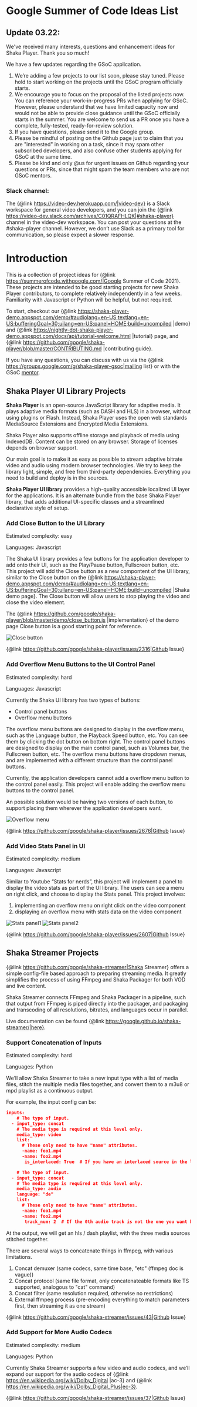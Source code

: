 # Google Summer of Code Ideas List

## Update 03.22:

We've received many interests, questions and enhancement ideas for Shaka Player.
Thank you so much! 

We have a few updates regarding the GSoC application.
1. We’re adding a few projects to our list soon, please stay tuned. Please hold
   to start working on the projects until the GSoC program officially starts.
2. We encourage you to focus on the proposal of the listed projects now. You can
   reference your work-in-progress PRs when applying for GSoC. However, please
   understand that we have limited capacity now and would not be able to provide
   close guidance until the GSoC officially starts in the summer. You are
   welcome to send us a PR once you have a complete, fully-tested,
   ready-for-review solution.
3. If you have questions, please send it to the Google group.
4. Please be mindful of posting on the Github page just to claim that you are
   "interested" in working on a task, since it may spam other subscribed
   developers, and also confuse other students applying for GSoC at the same
   time. 
5. Please be kind and only @us for urgent issues on Github regarding your
   questions or PRs, since that might spam the team members who are not GSoC
   mentors.

### Slack channel:
The {@link https://video-dev.herokuapp.com/|video-dev} is a Slack workspace 
for general video developers, and you can join the {@link 
https://video-dev.slack.com/archives/C01QRAFHLQK|#shaka-player} channel in 
the video-dev workspace. You can post your questions at the #shaka-player 
channel. However, we don’t use Slack as a primary tool for communication, 
so please expect a slower response.


# Introduction
This is a collection of project ideas for {@link 
https://summerofcode.withgoogle.com/|Google Summer of Code 2021}. 
These projects are intended to be good starting projects for new Shaka Player 
contributors, to complete relatively independently in a few weeks. Familiarity 
with Javascript or Python will be helpful, but not required.

To start, checkout our 
{@link 
https://shaka-player-demo.appspot.com/demo/#audiolang=en-US;textlang=en-US;bufferingGoal=30;uilang=en-US;panel=HOME;build=uncompiled
|demo} and {@link 
https://nightly-dot-shaka-player-demo.appspot.com/docs/api/tutorial-welcome.html
|tutorial} page, and {@link 
https://github.com/google/shaka-player/blob/master/CONTRIBUTING.md
|contributing guide}.

If you have any questions, you can discuss with us via the {@link
https://groups.google.com/g/shaka-player-gsoc|mailing list} or with 
the GSoC [mentor][].


## Shaka Player UI Library Projects

**Shaka Player** is an open-source JavaScript library for adaptive media. It 
plays adaptive media formats (such as DASH and HLS) in a browser, without using 
plugins or Flash. Instead, Shaka Player uses the open web standards MediaSource 
Extensions and Encrypted Media Extensions.

Shaka Player also supports offline storage and playback of media using 
IndexedDB. Content can be stored on any browser. Storage of licenses depends on 
browser support.

Our main goal is to make it as easy as possible to stream adaptive bitrate video
 and audio using modern browser technologies. We try to keep the library light, 
simple, and free from third-party dependencies. Everything you need to build 
and deploy is in the sources.

**Shaka Player UI library** provides a high-quality accessible localized UI 
layer for the applications. It is an alternate bundle from the base Shaka Player
 library, that adds additional UI-specific classes and a streamlined declarative
 style of setup.

[mentor]:mailto:michellezhuo@google.com

### Add Close Button to the UI Library

Estimated complexity: easy

Languages: Javascript

The Shaka UI library provides a few buttons for the application developer to add
onto their UI, such as the Play/Pause button, Fullscreen button, etc.
This project will add the Close button as a new compontent of the UI library, 
similar to the Close button on the {@link 
https://shaka-player-demo.appspot.com/demo/#audiolang=en-US;textlang=en-US;bufferingGoal=30;uilang=en-US;panel=HOME;build=uncompiled
|Shaka demo page}. The Close button will allow users to stop playing the 
video and close the video element.

The {@link 
https://github.com/google/shaka-player/blob/master/demo/close_button.js
|implementation} of the demo page Close button is a good starting 
point for reference.

![Close button](https://user-images.githubusercontent.com/31563237/71356283-c479f000-2592-11ea-80aa-c0ff6992c001.png)

{@link https://github.com/google/shaka-player/issues/2316|Github Issue}


### Add Overflow Menu Buttons to the UI Control Panel

Estimated complexity: hard

Languages: Javascript

Currently the Shaka UI library has two types of buttons:
- Control panel buttons
- Overflow menu buttons

The overflow menu buttons are designed to display in the overflow menu, such as 
the Language button, the Playback Speed button, etc. You can see them by 
clicking the dot button on bottom right.
The control panel buttons are designed to display on the main control panel, 
such as Volumes bar, the Fullscreen button, etc. The overflow menu buttons have 
dropdown menus, and are implemented with a different structure than the control 
panel buttons.

Currently, the application developers cannot add a overflow menu button to the 
control panel easily.
This project will enable adding the overflow menu buttons to the control panel.

An possible solution would be having two versions of each button, to support 
placing them wherever the application developers want.
 
![Overflow menu]( 
https://user-images.githubusercontent.com/28269801/109266388-dec5e400-77bc-11eb-9ac8-dda3dac53bf4.png)

{@link https://github.com/google/shaka-player/issues/2676|Github Issue}


### Add Video Stats Panel in UI

Estimated complexity: medium

Languages: Javascript

Similar to Youtube “Stats for nerds”, this project will implement a panel to 
display the video stats as part of the UI library. The users can see a menu on
right click, and choose to display the Stats panel.
This project involves:
1. implementing an overflow menu on right click on the video component
2. displaying an overflow menu with stats data on the video component

![Stats panel1](https://user-images.githubusercontent.com/8983024/83487168-d305f500-a4aa-11ea-8c7b-8d6d7dbde65b.png)
![Stats panel2](https://user-images.githubusercontent.com/8983024/83487122-bcf83480-a4aa-11ea-9f46-2a489f128c7d.png)

{@link https://github.com/google/shaka-player/issues/2607|Github Issue}


## Shaka Streamer Projects

{@link https://github.com/google/shaka-streamer|Shaka Streamer} offers a simple
 config-file based approach to preparing streaming media. It greatly simplifies 
the process of using FFmpeg and Shaka Packager for both VOD and live content.

Shaka Streamer connects FFmpeg and Shaka Packager in a pipeline, such that 
output from FFmpeg is piped directly into the packager, and packaging and 
transcoding of all resolutions, bitrates, and languages occur in parallel.

Live documentation can be found 
{@link https://google.github.io/shaka-streamer/|here}.



### Support Concatenation of Inputs

Estimated complexity: hard

Languages: Python

We’ll allow Shaka Streamer to take a new input type with a list of media files,
stitch the multiple media files together, and convert them to a m3u8 or mpd
playlist as a continuous output.
 
For example, the input config can be:
```json
inputs:
    # The type of input.
  - input_type: concat
    # The media type is required at this level only.
    media_type: video
    list:
      # These only need to have "name" attributes.
      -name: foo1.mp4
      -name: foo2.mp4
       is_interlaced: True  # If you have an interlaced source in the list

    # The type of input.
  - input_type: concat
    # The media type is required at this level only.
    media_type: audio
    language: "de"
    list:
      # These only need to have "name" attributes.
      -name: foo1.mp4
      -name: foo2.mp4
       track_num: 2  # If the 0th audio track is not the one you want here...

```
At the output, we will get an hls / dash playlist, with the three media sources 
stitched together.

There are several ways to concatenate things in ffmpeg, with various
limitations.
1. Concat demuxer (same codecs, same time base, "etc" (ffmpeg doc is vague))
2. Concat protocol (same file format, only concatenateable formats like TS
   supported, analogous to "cat" command)
3. Concat filter (same resolution required, otherwise no restrictions)
4. External ffmpeg process (pre-encoding everything to match parameters first,
then streaming it as one stream)

{@link https://github.com/google/shaka-streamer/issues/43|Github Issue}


### Add Support for More Audio Codecs

Estimated complexity: medium

Languages: Python

Currently Shaka Streamer supports a few video and audio codecs, and we’ll expand
 our support for the audio codecs of {@link https://en.wikipedia.org/wiki/Dolby_Digital
 |ac-3} and {@link 
 https://en.wikipedia.org/wiki/Dolby_Digital_Plus|ec-3}.

{@link https://github.com/google/shaka-streamer/issues/37|Github Issue}
